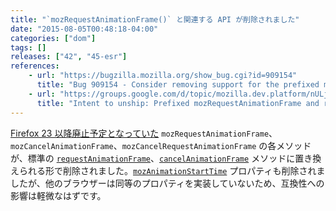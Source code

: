 ```yaml
---
title: "`mozRequestAnimationFrame()` と関連する API が削除されました"
date: "2015-08-05T00:48:18-04:00"
categories: ["dom"]
tags: []
releases: ["42", "45-esr"]
references:
    - url: "https://bugzilla.mozilla.org/show_bug.cgi?id=909154"
      title: "Bug 909154 - Consider removing support for the prefixed mozRequestAnimationFrame"
    - url: "https://groups.google.com/d/topic/mozilla.dev.platform/nULjUn_Zg1w/discussion"
      title: "Intent to unship: Prefixed mozRequestAnimationFrame and related APIs (mozAnimationStartTime, mozCancelAnimationFrame)"
---
```

[Firefox 23 以降廃止予定となっていた](https://www.fxsitecompat.dev/ja/docs/2013/requestanimationframe-and-cancelanimationframe-have-been-unprefixed/) `mozRequestAnimationFrame`、`mozCancelAnimationFrame`、`mozCancelRequestAnimationFrame` の各メソッドが、標準の [`requestAnimationFrame`](https://developer.mozilla.org/docs/Web/API/Window/requestAnimationFrame)、[`cancelAnimationFrame`](https://developer.mozilla.org/docs/Web/API/Window/cancelAnimationFrame) メソッドに置き換えられる形で削除されました。[`mozAnimationStartTime`](https://developer.mozilla.org/docs/Web/API/Window/mozAnimationStartTime) プロパティも削除されましたが、他のブラウザーは同等のプロパティを実装していないため、互換性への影響は軽微なはずです。
